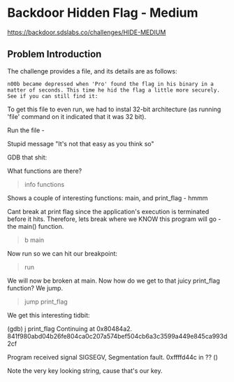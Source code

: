 # Backdoor Hidden Flag - Medium


https://backdoor.sdslabs.co/challenges/HIDE-MEDIUM


## Problem Introduction

The challenge provides a file, and its details are as follows:

```
n00b became depressed when 'Pro' found the flag in his binary in a matter of seconds. This time he hid the flag a little more securely. See if you can still find it:
```

To get this file to even run, we had to instal 32-bit architecture (as running 'file' command on it indicated that it was 32 bit).

Run the file -

Stupid message "It's not that easy as you think so"

GDB that shit:

What functions are there?

>info functions

Shows a couple of interesting functions: main, and print_flag - hmmm

Cant break at print flag since the application's execution is terminated before it hits.  Therefore, lets break where we KNOW
this program will go - the main() function.

>b main

Now run so we can hit our breakpoint:

>run

We will now be broken at main.  Now how do we get to that juicy print_flag function?  We jump.

> jump print_flag

We get this interesting tidbit:

(gdb) j print_flag
Continuing at 0x80484a2.
841f980abd04b26fe804ca0c207a574bef504cb6a3c3599a449e845ca993d2cf

Program received signal SIGSEGV, Segmentation fault.
0xffffd44c in ?? ()


Note the very key looking string, cause that's our key.
